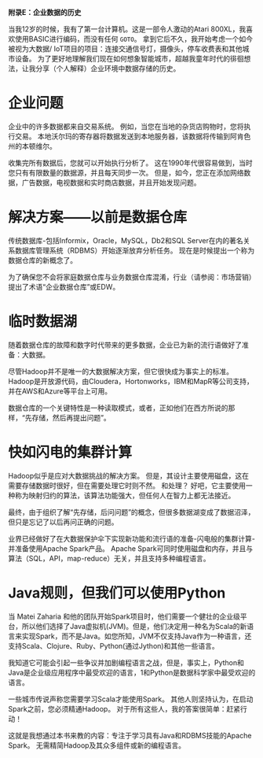 **附录E：企业数据的历史**

当我12岁的时候，我有了第一台计算机。这是一部令人激动的Atari 800XL，我喜欢使用BASIC进行编码，而没有任何 `GOTO`。 拿到它后不久，我开始考虑一个如今被视为大数据/ IoT项目的项目：连接交通信号灯，摄像头，停车收费表和其他城市设备。 为了更好地理解我们现在如何想象智能城市，超越我童年时代的徘徊想法，让我分享（个人解释）企业环境中数据存储的历史。

# 企业问题
企业中的许多数据都来自交易系统。 例如，当您在当地的杂货店购物时，您将执行交易。 本地沃尔玛的寄存器将数据发送到本地服务器，该数据将传输到阿肯色州的本顿维尔。

收集完所有数据后，您就可以开始执行分析了。 这在1990年代很容易做到，当时您只有有限数量的数据源，并且每天同步一次。 但是，如今，您正在添加网络数据，广告数据，电视数据和实时商店数据，并且开始发现问题。

# 解决方案——以前是数据仓库
传统数据库-包括Informix，Oracle，MySQL，Db2和SQL Server在内的著名关系数据库管理系统（RDBMS）开始逐渐放弃分析任务。 现在是时候提出一个称为数据仓库的新概念了。

为了确保您不会将家庭数据仓库与业务数据仓库混淆，行业（请参阅：市场营销）提出了术语“企业数据仓库”或EDW。

# 临时数据湖
随着数据仓库的故障和数字时代带来的更多数据，企业已为新的流行语做好了准备：大数据。

尽管Hadoop并不是唯一的大数据解决方案，但它很快成为事实上的标准。 Hadoop是开放源代码，由Cloudera，Hortonworks，IBM和MapR等公司支持，并在AWS和Azure等平台上可用。

数据仓库的一个关键特性是一种读取模式，或者，正如他们在西方所说的那样，“先存储，然后再提出问题”。

# 快如闪电的集群计算

Hadoop似乎是应对大数据挑战的解决方案。 但是，其设计主要使用磁盘，这在需要存储数据时很好，但在需要处理它时则不然。 和处理？ 好吧，它主要使用一种称为映射归约的算法，该算法功能强大，但任何人在智力上都无法接近。

最终，由于组织了解“先存储，后问问题”的概念，但很多数据湖变成了数据沼泽，但只是忘记了以后再问正确的问题。

业界已经做好了在大数据保护伞下实现新功能和流行语的准备-闪电般的集群计算-并准备使用Apache Spark产品。 Apache Spark可同时使用磁盘和内存，并且与算法（SQL，API，map-reduce）无关，并且支持多种编程语言。


# Java规则，但我们可以使用Python

当 Matei Zaharia 和他的团队开始Spark项目时，他们需要一个健壮的企业级平台，所以他们选择了Java虚拟机(JVM)。但是，他们决定用一种名为Scala的新语言来实现Spark，而不是Java。如您所知，JVM不仅支持Java作为一种语言，还支持Scala、Clojure、Ruby、Python(通过Jython)和其他一些语言。

我知道它可能会引起一些争议并加剧编程语言之战，但是，事实上，Python和Java是企业级应用程序中最受欢迎的语言，1和Python是数据科学家中最受欢迎的语言。

一些城市传说声称您需要学习Scala才能使用Spark。 其他人则坚持认为，在启动Spark之前，您必须精通Hadoop。 对于所有这些人，我的答案很简单：赶紧行动！

这就是我想通过本书来教的内容：专注于学习具有Java和RDBMS技能的Apache Spark。 无需精简Hadoop及其众多组件或新的编程语言。
